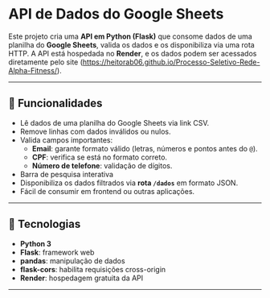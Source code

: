 # API de Dados do Google Sheets

Este projeto cria uma **API em Python (Flask)** que consome dados de uma planilha do **Google Sheets**, valida os dados e os disponibiliza via uma rota HTTP. A API está hospedada no **Render**, e os dados podem ser acessados diretamente pelo site (https://heitorab06.github.io/Processo-Seletivo-Rede-Alpha-Fitness/).

---

## 📝 Funcionalidades

- Lê dados de uma planilha do Google Sheets via link CSV.
- Remove linhas com dados inválidos ou nulos.
- Valida campos importantes:
  - **Email**: garante formato válido (letras, números e pontos antes do `@`).
  - **CPF**: verifica se está no formato correto.
  - **Número de telefone**: validação de dígitos.
- Barra de pesquisa interativa
- Disponibiliza os dados filtrados via **rota `/dados`** em formato JSON.
- Fácil de consumir em frontend ou outras aplicações.

---

## 🚀 Tecnologias

- **Python 3**
- **Flask**: framework web
- **pandas**: manipulação de dados
- **flask-cors**: habilita requisições cross-origin
- **Render**: hospedagem gratuita da API

---

